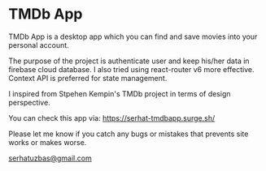# TMDb App

TMDb App is a desktop app which you can find and save movies into your personal account.

The purpose of the project is authenticate user and keep his/her data in firebase cloud database. 
I also tried using react-router v6 more effective. 
Context API is preferred for state management.

I inspired from Stpehen Kempin's TMDb project in terms of design perspective. 

You can check this app via: https://serhat-tmdbapp.surge.sh/

Please let me know if you catch any bugs or mistakes that prevents site works or makes worse.

serhatuzbas@gmail.com

